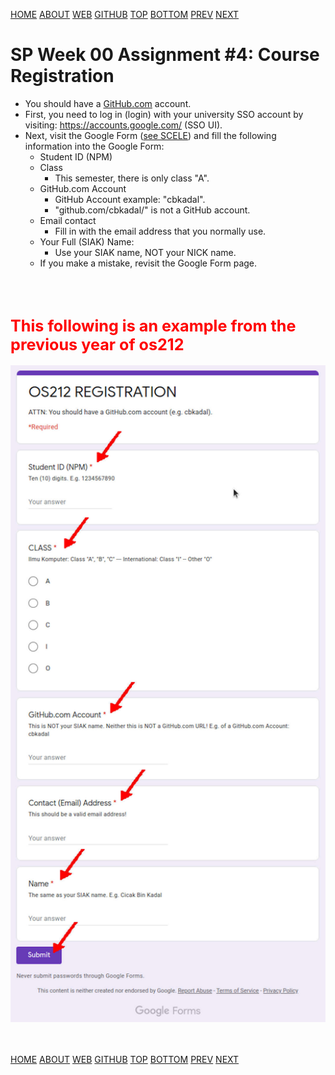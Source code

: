 ---
---
[HOME](index.md)
[ABOUT](README.md)
[WEB](https://osp4diss.vlsm.org/)
[GITHUB](https://github.com/os2xx/osp4diss/)
[TOP](#)
[BOTTOM](#endofpage)
[PREV](S00-03.md)
[NEXT](S00-05.md)

# SP Week 00 Assignment #4: Course Registration

* You should have a [GitHub.com](https://github.com/) account.
* First,
  you need to log in (login) with your university SSO account by visiting:
  <https://accounts.google.com/> (SSO UI).
* Next, visit the Google Form 
  ([see SCELE](https://scele.cs.ui.ac.id/mod/forum/discuss.php?d=34802)) 
  and fill the following information into the Google Form:
  * Student ID (NPM)
  * Class
    * This semester, there is only class "A".
  * GitHub.com Account
    * GitHub Account example: "cbkadal".
    * "github.com/cbkadal/" is not a GitHub account.
  * Email contact
    * Fill in with the email address that you normally use.
  * Your Full (SIAK) Name:
    * Use your SIAK name, NOT your NICK name.
  * If you make a mistake, revisit the Google Form page.

<br id="idx01"><br>
## <span style="color:red; font-weight:bold; font-size:larger;">This following is an example from the previous year of os212</span>

<img src="pictures/os-github0.jpg"  width="960">

<br id="endofpage"><br>
[HOME](index.md)
[ABOUT](README.md)
[WEB](https://osp4diss.vlsm.org/)
[GITHUB](/https://github.com/os2xx/osp4diss)
[TOP](#)
[BOTTOM](#endofpage)
[PREV](S00-03.md)
[NEXT](S00-05.md)
<br>

